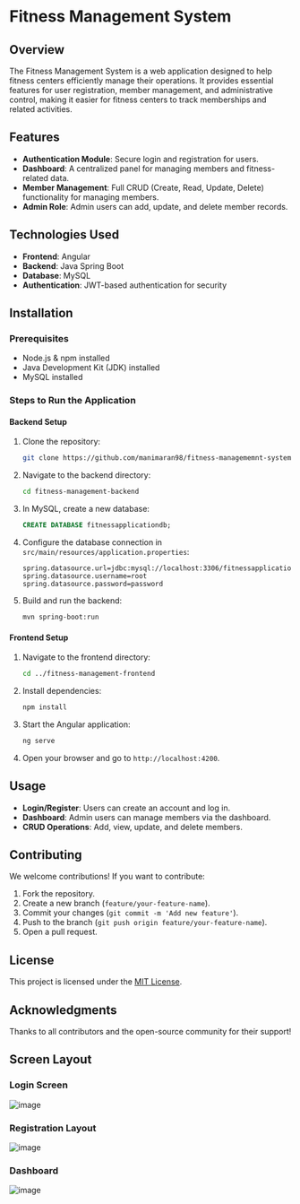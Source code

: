 # Fitness Management System

## Overview

The Fitness Management System is a web application designed to help fitness centers efficiently manage their operations. It provides essential features for user registration, member management, and administrative control, making it easier for fitness centers to track memberships and related activities.

## Features

- **Authentication Module**: Secure login and registration for users.
- **Dashboard**: A centralized panel for managing members and fitness-related data.
- **Member Management**: Full CRUD (Create, Read, Update, Delete) functionality for managing members.
- **Admin Role**: Admin users can add, update, and delete member records.

## Technologies Used

- **Frontend**: Angular
- **Backend**: Java Spring Boot
- **Database**: MySQL
- **Authentication**: JWT-based authentication for security

## Installation

### Prerequisites
- Node.js & npm installed
- Java Development Kit (JDK) installed
- MySQL installed

### Steps to Run the Application

#### Backend Setup
1. Clone the repository:
   ```bash
   git clone https://github.com/manimaran98/fitness-managememnt-system.git
   ```
2. Navigate to the backend directory:
   ```bash
   cd fitness-management-backend
   ```
3. In MySQL, create a new database:
   ```sql
   CREATE DATABASE fitnessapplicationdb;
   ```
4. Configure the database connection in `src/main/resources/application.properties`:
   ```properties
   spring.datasource.url=jdbc:mysql://localhost:3306/fitnessapplicationdb
   spring.datasource.username=root
   spring.datasource.password=password
   ```
5. Build and run the backend:
   ```bash
   mvn spring-boot:run
   ```

#### Frontend Setup
1. Navigate to the frontend directory:
   ```bash
   cd ../fitness-management-frontend
   ```
2. Install dependencies:
   ```bash
   npm install
   ```
3. Start the Angular application:
   ```bash
   ng serve
   ```
4. Open your browser and go to `http://localhost:4200`.

## Usage

- **Login/Register**: Users can create an account and log in.
- **Dashboard**: Admin users can manage members via the dashboard.
- **CRUD Operations**: Add, view, update, and delete members.

## Contributing

We welcome contributions! If you want to contribute:
1. Fork the repository.
2. Create a new branch (`feature/your-feature-name`).
3. Commit your changes (`git commit -m 'Add new feature'`).
4. Push to the branch (`git push origin feature/your-feature-name`).
5. Open a pull request.

## License

This project is licensed under the [MIT License](LICENSE).

## Acknowledgments

Thanks to all contributors and the open-source community for their support!

## Screen Layout

### Login Screen
![image](https://github.com/user-attachments/assets/4b40b8a8-6741-47cc-9b06-f28a4fccf6c7)

### Registration Layout
![image](https://github.com/user-attachments/assets/d687aeab-a38d-4f49-b36f-db487e499f6f)

### Dashboard
![image](https://github.com/user-attachments/assets/7708f346-7807-48b3-bac2-0b44d36a7aec)

